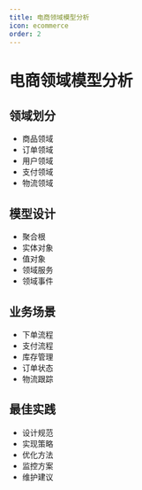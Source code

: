 ```yaml
---
title: 电商领域模型分析
icon: ecommerce
order: 2
---
```


# 电商领域模型分析

## 领域划分
- 商品领域
- 订单领域
- 用户领域
- 支付领域
- 物流领域

## 模型设计
- 聚合根
- 实体对象
- 值对象
- 领域服务
- 领域事件

## 业务场景
- 下单流程
- 支付流程
- 库存管理
- 订单状态
- 物流跟踪

## 最佳实践
- 设计规范
- 实现策略
- 优化方法
- 监控方案
- 维护建议
